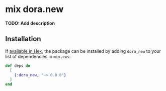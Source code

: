 # mix dora.new

**TODO: Add description**

## Installation

If [available in Hex](https://hex.pm/docs/publish), the package can be installed
by adding `dora_new` to your list of dependencies in `mix.exs`:

```elixir
def deps do
  [
    {:dora_new, "~> 0.8.0"}
  ]
end
```
